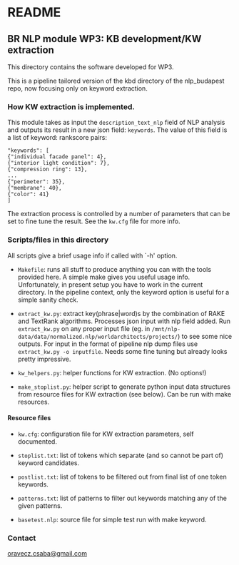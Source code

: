 # README
## BR NLP module WP3: KB development/KW extraction

This directory contains the software developed for WP3.

This is a pipeline tailored version of the kbd directory of the nlp_budapest repo, now focusing only on keyword extraction.

### How KW extraction is implemented.

This module takes as input the `description_text_nlp` field of NLP analysis and outputs its result in a new json field: `keywords`. The value of this field is a list of keyword: rankscore pairs:
```
"keywords": [
{"individual facade panel": 4}, 
{"interior light condition": 7}, 
{"compression ring": 13},
...
{"perimeter": 35},
{"membrane": 40},
{"color": 41}
]
```
The extraction process is controlled by a number of parameters that can be set to fine tune the result. See the `kw.cfg` file for more info.

### Scripts/files in this directory

All scripts give a brief usage info if called with `-h' option.

* `Makefile`: runs all stuff to produce anything you can with the tools provided here. A simple make gives you useful usage info. Unfortunately, in present setup you have to work in the current directory. In the pipeline context, only the keyword option is useful for a simple sanity check.

* `extract_kw.py`: extract key(phrase|word)s by the combination of RAKE and TextRank algorithms. Processes json input with nlp field added. Run `extract_kw.py` on any proper input file (eg. in `/mnt/nlp-data/data/normalized.nlp/worldarchitects/projects/`) to see some nice outputs. For input in the format of pipeline nlp dump files use `extract_kw.py -o inputfile`. Needs some fine tuning but already looks pretty impressive.

* `kw_helpers.py`: helper functions for KW extraction. (No options!)

* `make_stoplist.py`: helper script to generate python input data structures from resource files for KW extraction (see below). Can be run with make resources.

#### Resource files

* `kw.cfg`: configuration file for KW extraction parameters, self documented.

* `stoplist.txt`: list of tokens which separate (and so cannot be part of) keyword candidates.

* `postlist.txt`: list of tokens to be filtered out from final list of one token keywords.

* `patterns.txt`: list of patterns to filter out keywords matching any of the given patterns.

* `basetest.nlp`: source file for simple test run with make keyword.

### Contact

oravecz.csaba@gmail.com


